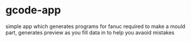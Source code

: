 # gcode-app
 simple app which generates programs for fanuc required to make a mould part,
 generates preview as you fill data in to help you avaoid mistakes
